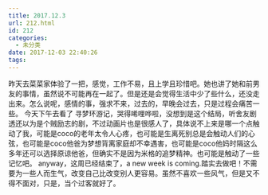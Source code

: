 ```yaml
---
title: 2017.12.3
url: 212.html
id: 212
categories:
  - 未分类
date: 2017-12-03 22:40:26
tags:
---
```


昨天去菜菜家体验了一把，感觉，工作不易，且上学且珍惜吧。她也讲了她和前男友的事情，虽然说不可能再在一起了。但是还是会觉得生活中少了些什么，还没走出来。怎么说呢，感情的事，强求不来，过去的，早晚会过去，只是过程会痛苦一些。 今天下午去看了 寻梦环游记，哭得唏哩哗啦，没想到是这个结局，听舍友剧透还以为是个贼励志的剧，不过动画片也是很感人了，具体说不上来是哪一个点触动了我，可能是coco的老年太令人心疼，也可能是生离死别总是会触动人们的心弦，也可能是coco他爸为梦想背离家庭却不幸遇害，也可能是coco他妈时隔这么多年还可以选择原谅他爸，但确实不是因为米格的追梦精神。也可能是触动了一些记忆吧。 anyway，这周已经结束了，a new week is coming.踏实去做吧！不需要为一些人而生气，改变自己比改变别人更容易。虽然不喜欢一些风气，但是又不得不面对，只是，当个过客就好了。